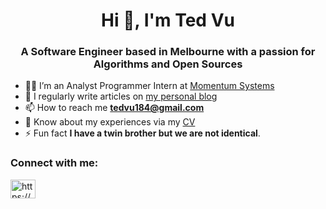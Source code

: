 <h1 align="center">Hi 👋, I'm Ted Vu</h1>
<h3 align="center">A Software Engineer based in Melbourne with a passion for Algorithms and Open Sources</h3>

- 👨‍💻 I’m an Analyst Programmer Intern at <a href="https://www.momentumsystems.com.au/" target="_blank">Momentum Systems</a>
- 📝 I regularly write articles on <a href="https://tedvu.com" target="_blank">my personal blog</a>
- 📫 How to reach me **tedvu184@gmail.com**
- 📄 Know about my experiences via my [<a href="https://www.dropbox.com/s/n1l9d8qimxi2lly/Ted_Vu_CV_2021.pdf?dl=0" target="_blank">CV</a>]()
- ⚡ Fun fact **I have a twin brother but we are not identical**.

<h3 align="left">Connect with me:</h3>
<p align="left">
<a href="https://www.linkedin.com/in/ted-vu-24777b18b/" target="_blank"><img align="center" src="https://raw.githubusercontent.com/rahuldkjain/github-profile-readme-generator/master/src/images/icons/Social/linked-in-alt.svg" alt="https://www.linkedin.com/in/ted-vu-24777b18b/" height="30" width="40" /></a>
</p>
